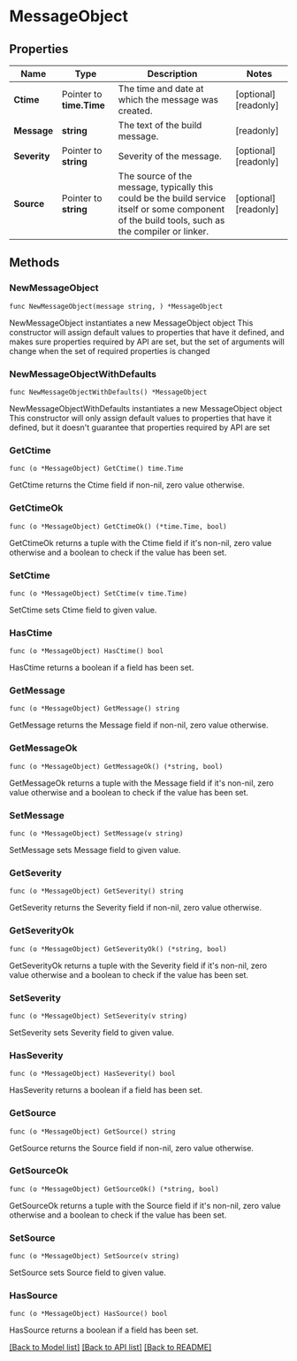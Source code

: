 <!--
Copyright (C) 2020-2022 Arm Limited or its affiliates and Contributors. All rights reserved.
SPDX-License-Identifier: Apache-2.0
-->
# MessageObject

## Properties

Name | Type | Description | Notes
------------ | ------------- | ------------- | -------------
**Ctime** | Pointer to **time.Time** | The time and date at which the message was created. | [optional] [readonly] 
**Message** | **string** | The text of the build message. | [readonly] 
**Severity** | Pointer to **string** | Severity of the message. | [optional] [readonly] 
**Source** | Pointer to **string** | The source of the message, typically this could be the build service itself or some component of the build tools, such as the compiler or linker. | [optional] [readonly] 

## Methods

### NewMessageObject

`func NewMessageObject(message string, ) *MessageObject`

NewMessageObject instantiates a new MessageObject object
This constructor will assign default values to properties that have it defined,
and makes sure properties required by API are set, but the set of arguments
will change when the set of required properties is changed

### NewMessageObjectWithDefaults

`func NewMessageObjectWithDefaults() *MessageObject`

NewMessageObjectWithDefaults instantiates a new MessageObject object
This constructor will only assign default values to properties that have it defined,
but it doesn't guarantee that properties required by API are set

### GetCtime

`func (o *MessageObject) GetCtime() time.Time`

GetCtime returns the Ctime field if non-nil, zero value otherwise.

### GetCtimeOk

`func (o *MessageObject) GetCtimeOk() (*time.Time, bool)`

GetCtimeOk returns a tuple with the Ctime field if it's non-nil, zero value otherwise
and a boolean to check if the value has been set.

### SetCtime

`func (o *MessageObject) SetCtime(v time.Time)`

SetCtime sets Ctime field to given value.

### HasCtime

`func (o *MessageObject) HasCtime() bool`

HasCtime returns a boolean if a field has been set.

### GetMessage

`func (o *MessageObject) GetMessage() string`

GetMessage returns the Message field if non-nil, zero value otherwise.

### GetMessageOk

`func (o *MessageObject) GetMessageOk() (*string, bool)`

GetMessageOk returns a tuple with the Message field if it's non-nil, zero value otherwise
and a boolean to check if the value has been set.

### SetMessage

`func (o *MessageObject) SetMessage(v string)`

SetMessage sets Message field to given value.


### GetSeverity

`func (o *MessageObject) GetSeverity() string`

GetSeverity returns the Severity field if non-nil, zero value otherwise.

### GetSeverityOk

`func (o *MessageObject) GetSeverityOk() (*string, bool)`

GetSeverityOk returns a tuple with the Severity field if it's non-nil, zero value otherwise
and a boolean to check if the value has been set.

### SetSeverity

`func (o *MessageObject) SetSeverity(v string)`

SetSeverity sets Severity field to given value.

### HasSeverity

`func (o *MessageObject) HasSeverity() bool`

HasSeverity returns a boolean if a field has been set.

### GetSource

`func (o *MessageObject) GetSource() string`

GetSource returns the Source field if non-nil, zero value otherwise.

### GetSourceOk

`func (o *MessageObject) GetSourceOk() (*string, bool)`

GetSourceOk returns a tuple with the Source field if it's non-nil, zero value otherwise
and a boolean to check if the value has been set.

### SetSource

`func (o *MessageObject) SetSource(v string)`

SetSource sets Source field to given value.

### HasSource

`func (o *MessageObject) HasSource() bool`

HasSource returns a boolean if a field has been set.


[[Back to Model list]](../README.md#documentation-for-models) [[Back to API list]](../README.md#documentation-for-api-endpoints) [[Back to README]](../README.md)


